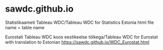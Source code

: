 # sawdc.github.io
Statistikaameti Tableau WDC/Tableau WDC for Statistics Estonia
html file name = table name

Eurostati Tableau WDC koos eestikeelse tõlkega/Tableau WDC for Eurostat with translation to Estonian
https://sawdc.github.io/WDC_Eurostat.html
